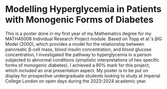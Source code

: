 # Modelling Hyperglycemia in Patients with Monogenic Forms of Diabetes
This is a poster done in my first year of my Mathematics degree for my MATH40008 Individual Research Project module. Based on Topp et al.'s βIG Model (2000), which provides a model for the relationship between pancreatic β-cell mass, blood insulin concentration, and blood glucose concentration, I investigated the pathway to hyperglycemia in a person subjected to abnormal conditions (simplistic interpretations of two specific forms of monogenic diabetes). I achieved a 90% mark for this project, which included an oral presentation aspect. My poster is to be put on display for prospective undergraduate students looking to study at Imperial College London on open days during the 2023-2024 academic year.

